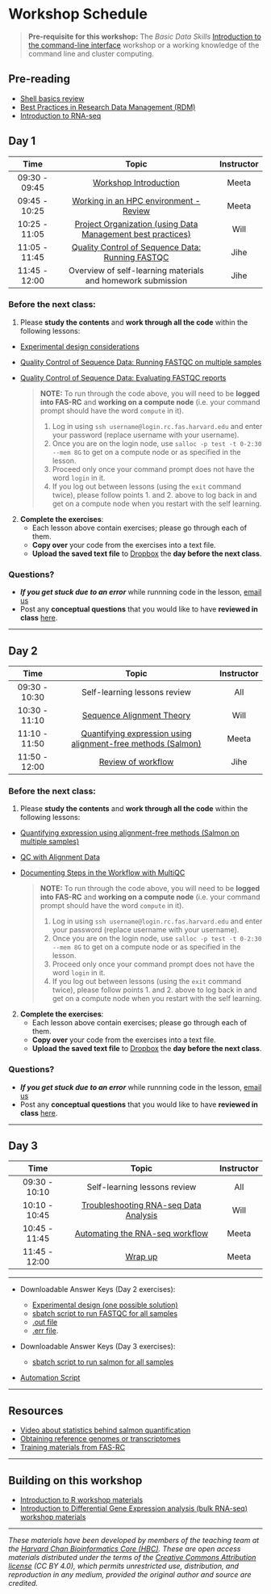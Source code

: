 # Workshop Schedule

> **Pre-requisite for this workshop:** The *Basic Data Skills* [Introduction to the command-line interface](https://hbctraining.github.io/Intro-to-shell-fasrc-flipped/) workshop or a working knowledge of the command line and cluster computing.

## Pre-reading

* [Shell basics review](../lessons/shell_review.md)
* [Best Practices in Research Data Management (RDM)](../lessons/04a_data_organization.md)
* [Introduction to RNA-seq](../lessons/01_intro-to-RNAseq.md)

## Day 1

| Time |  Topic  | Instructor |
|:-----------:|:----------:|:--------:|
| 09:30 - 09:45 | [Workshop Introduction](../lectures/Intro_to_workshop.pdf) | Meeta |
| 09:45 - 10:25 | [Working in an HPC environment - Review](../lessons/03_working_on_HPC.md) | Meeta |
| 10:25 - 11:05 | [Project Organization (using Data Management best practices)](../lessons/04b_data_organization.md) | Will |
| 11:05 - 11:45 | [Quality Control of Sequence Data: Running FASTQC](../lessons/05_qc_running_fastqc_interactively.md) | Jihe |
| 11:45 - 12:00 | Overview of self-learning materials and homework submission | Jihe |

### Before the next class:

1. Please **study the contents** and **work through all the code** within the following lessons:

 * [Experimental design considerations](../lessons/02_experimental_planning_considerations.md)
 * [Quality Control of Sequence Data: Running FASTQC on multiple samples](../lessons/06_qc_running_fastqc_sbatch.md)
 * [Quality Control of Sequence Data: Evaluating FASTQC reports](../lessons/07_qc_fastqc_assessment.md)

    > **NOTE:** To run through the code above, you will need to be **logged into FAS-RC** and **working on a compute node** (i.e. your command prompt should have the word `compute` in it).
    > 1. Log in using `ssh username@login.rc.fas.harvard.edu` and enter your password (replace username with your username). 
    > 2. Once you are on the login node, use `salloc -p test -t 0-2:30 --mem 8G` to get on a compute node or as specified in the lesson.
    > 3. Proceed only once your command prompt does not have the word `login` in it.
    > 4. If you log out between lessons (using the `exit` command twice), please follow points 1. and 2. above to log back in and get on a compute node when you restart with the self learning.

2. **Complete the exercises**:
   * Each lesson above contain exercises; please go through each of them.
   * **Copy over** your code from the exercises into a text file. 
   * **Upload the saved text file** to [Dropbox](https://www.dropbox.com/request/j5oKCIOOw1NqpQ7ZeKqq) the **day before the next class**.
   
### Questions?
* ***If you get stuck due to an error*** while runnning code in the lesson, [email us](mailto:hbctraining@hsph.harvard.edu) 
* Post any **conceptual questions** that you would like to have **reviewed in class** [here](https://PollEv.com/hbctraining945).

***

## Day 2

| Time |  Topic  | Instructor |
|:-----------:|:----------:|:--------:|
| 09:30 - 10:30 | Self-learning lessons review | All |
| 10:30 - 11:10 | [Sequence Alignment Theory](../lectures/alignment_quantification.pdf) | Will |
| 11:10 - 11:50 | [Quantifying expression using alignment-free methods (Salmon)](../lessons/08_quasi_alignment_salmon.md) | Meeta |
| 11:50 - 12:00 | [Review of workflow](../lectures/workflow_overview.pdf) | Jihe |

### Before the next class:

1. Please **study the contents** and **work through all the code** within the following lessons:

 * [Quantifying expression using alignment-free methods (Salmon on multiple samples)](../lessons/09_quasi_alignment_salmon_sbatch.md)
 * [QC with Alignment Data](../lessons/10_QC_Qualimap.md)
 * [Documenting Steps in the Workflow with MultiQC](../lessons/11_multiQC.md)

     > **NOTE:** To run through the code above, you will need to be **logged into FAS-RC** and **working on a compute node** (i.e. your command prompt should have the word `compute` in it).
     > 1. Log in using `ssh username@login.rc.fas.harvard.edu` and enter your password (replace username with your username).
     > 2. Once you are on the login node, use `salloc -p test -t 0-2:30 --mem 8G` to get on a compute node or as specified in the lesson.
     > 3. Proceed only once your command prompt does not have the word `login` in it.
     > 4. If you log out between lessons (using the `exit` command twice), please follow points 1. and 2. above to log back in and get on a compute node when you restart with the self learning.

2. **Complete the exercises**:
   * Each lesson above contain exercises; please go through each of them.
   * **Copy over** your code from the exercises into a text file. 
   * **Upload the saved text file** to [Dropbox](https://www.dropbox.com/request/SRVvXQ93t0emw3iqza9O) the **day before the next class**.
   
### Questions?
* ***If you get stuck due to an error*** while runnning code in the lesson, [email us](mailto:hbctraining@hsph.harvard.edu) 
* Post any **conceptual questions** that you would like to have **reviewed in class** [here](https://PollEv.com/hbctraining945).

***

## Day 3

| Time |  Topic  | Instructor |
|:-----------:|:----------:|:--------:|
| 09:30 - 10:10 | Self-learning lessons review | All |
| 10:10 - 10:45 | [Troubleshooting RNA-seq Data Analysis](../lectures/RNA-seq_troubleshooting.pdf) | Will |
| 10:45 - 11:45 | [Automating the RNA-seq workflow](../lessons/12_automating_workflow.md)| Meeta |
| 11:45 - 12:00 | [Wrap up](../lectures/workshop_wrapup.pdf) | Meeta |

***

* Downloadable Answer Keys (Day 2 exercises): 
  * [Experimental design (one possible solution)](https://www.dropbox.com/s/524mevuyba34l5b/exp_design_table.xlsx?dl=1)
  * [sbatch script to run FASTQC for all samples](../answer_key/mov10_fastqc.run)
  * [.out file](https://www.dropbox.com/s/l7puf8oahtbwmpk/22914006.out?dl=1)
  * [.err file](https://www.dropbox.com/s/8a1g6o9t2kxit30/22914006.err?dl=1).

* Downloadable Answer Keys (Day 3 exercises): 
  * [sbatch script to run salmon for all samples](../answer_key/salmon_all_samples.sbatch)

* [Automation Script](../scripts/rnaseq_analysis_on_input_file.sh)

***

## Resources
* [Video about statistics behind salmon quantification](https://www.youtube.com/watch?v=TMLIxwDP7sk)
* [Obtaining reference genomes or transcriptomes](https://hbctraining.github.io/Accessing_public_genomic_data/lessons/accessing_genome_reference_data.html)
* [Training materials from FAS-RC](https://docs.rc.fas.harvard.edu/kb/training-materials/)

***

## Building on this workshop
* [Introduction to R workshop materials](https://hbctraining.github.io/Intro-to-R-flipped/#lessons)
* [Introduction to Differential Gene Expression analysis (bulk RNA-seq) workshop materials](https://hbctraining.github.io/DGE_workshop_salmon_online/#lessons)

***
*These materials have been developed by members of the teaching team at the [Harvard Chan Bioinformatics Core (HBC)](http://bioinformatics.sph.harvard.edu/). These are open access materials distributed under the terms of the [Creative Commons Attribution license](https://creativecommons.org/licenses/by/4.0/) (CC BY 4.0), which permits unrestricted use, distribution, and reproduction in any medium, provided the original author and source are credited.*
